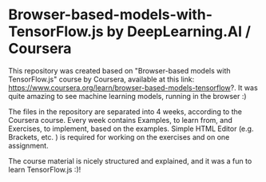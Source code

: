 # Browser-based-models-with-TensorFlow.js by DeepLearning.AI / Coursera

This repository was created based on "Browser-based models with TensorFlow.js" course by Coursera, available at this link: https://www.coursera.org/learn/browser-based-models-tensorflow?.
It was quite amazing to see machine learning models, running in the browser :)

The files in the repository are separated into 4 weeks, according to the Coursera course.  Every week contains Examples, to learn from, and Exercises, to implement, based on the examples.
Simple HTML Editor (e.g. Brackets, etc. ) is required for working on the exercises and on one assignment.

The course material is nicely structured and explained, and it was a fun to learn TensorFlow.js :)!
